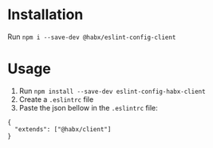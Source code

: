 # Installation
Run `npm i --save-dev @habx/eslint-config-client`
# Usage
1) Run `npm install --save-dev eslint-config-habx-client`
2) Create a `.eslintrc` file
3) Paste the json bellow in the `.eslintrc` file:

```
{
  "extends": ["@habx/client"]
}
```
